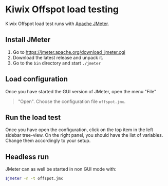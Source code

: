 # Kiwix Offspot load testing

Kiwix Offspot load test runs with [Apache
JMeter](https://jmeter.apache.org/).

## Install JMeter

1. Go to https://jmeter.apache.org/download_jmeter.cgi
2. Download the latest release and unpack it.
3. Go to the `bin` directory and start `./jmeter`

## Load configuration

Once you have started the GUI version of JMeter, open the menu "File"
> "Open". Choose the configuration file `offspot.jmx`.

## Run the load test

Once you have open the configuration, click on the top item in the
left sidebar tree-view. On the right panel, you should have the list
of variables. Change them accordingly to your setup.

## Headless run

JMeter can as well be started in non GUI mode with:
```bash
$jmeter -n -t offspot.jmx
```
